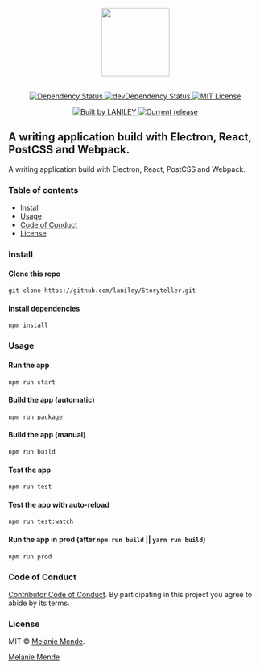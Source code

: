 <script type="text/javascript" src="https://platform.linkedin.com/badges/js/profile.js" async defer></script>

<p align="center">
  <img src="https://cdn.rawgit.com/alexdevero/electron-react-webpack-boilerplate/master/docs/images/electron-react-webpack-boilerplate.png" width="135" align="center">
  <br>
  <br>
</p>

<p align="center">
  	<a href="https://david-dm.org/laniley/Storyteller">
  		<img alt="Dependency Status" src="https://david-dm.org/laniley/Storyteller.svg?style=flat">
	</a>
  	<a href="https://david-dm.org/laniley/Storyteller?type=dev">
	  	<img alt="devDependency Status" src="https://david-dm.org/laniley/Storyteller/dev-status.svg?style=flat">
	</a>
  	<a href="http://opensource.org/licenses/MIT">
	  	<img alt="MIT License" src="https://img.shields.io/npm/l/express.svg">
	</a>
</p>

<p align="center">
  	<a href="https://www.linkedin.com/in/melanie-mende/">
  		<img alt="Built by LANILEY" src="https://img.shields.io/badge/built%20by-DEVERO-brightgreen.svg?colorB=d30320">
	</a>
  	<a href="https://github.com/laniley/Storyteller/releases">
	  	<img alt="Current release" src="https://img.shields.io/github/release/laniley/Storyteller.svg">
	</a>
</p>

## A writing application build with Electron, React, PostCSS and Webpack.

A writing application build with Electron, React, PostCSS and Webpack.

### Table of contents

* [Install](#install)
* [Usage](#usage)
* [Code of Conduct](#code-of-conduct)
* [License](#license)

### Install

#### Clone this repo

```
git clone https://github.com/laniley/Storyteller.git
```

#### Install dependencies

```
npm install
```

### Usage

#### Run the app

```
npm run start
```

#### Build the app (automatic)

```
npm run package
```

#### Build the app (manual)

```
npm run build
```

#### Test the app
```
npm run test
```

#### Test the app with auto-reload
```
npm run test:watch
```

#### Run the app in prod (after `npm run build` || `yarn run build`)
```
npm run prod
```

### Code of Conduct

[Contributor Code of Conduct](code-of-conduct.md). By participating in this project you agree to abide by its terms.

### License

MIT © [Melanie Mende](https://www.linkedin.com/in/melanie-mende/).

<div class="LI-profile-badge"  data-version="v1" data-size="medium" data-locale="de_DE" data-type="horizontal" data-theme="light" data-vanity="melanie-mende"><a class="LI-simple-link" href='https://de.linkedin.com/in/melanie-mende?trk=profile-badge'>Melanie Mende</a></div>
